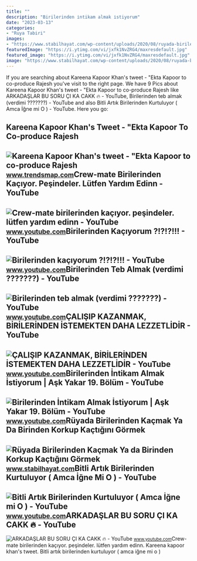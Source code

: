 ```yaml
---
title: ""
description: "Birilerinden i̇ntikam almak i̇stiyorum"
date: "2023-03-13"
categories:
- "Ruya Tabiri"
images:
- "https://www.stabilhayat.com/wp-content/uploads/2020/08/ruyada-birilerinden-kacmak-birinden-korkup-kacmak.png"
featuredImage: "https://i.ytimg.com/vi/jxfk1NvZRG4/maxresdefault.jpg"
featured_image: "https://i.ytimg.com/vi/jxfk1NvZRG4/maxresdefault.jpg"
image: "https://www.stabilhayat.com/wp-content/uploads/2020/08/ruyada-birilerinden-kacmak-birinden-korkup-kacmak.png"
---
```


If you are searching about Kareena Kapoor Khan's tweet - "Ekta Kapoor to co-produce Rajesh you've visit to the right page. We have 9 Pics about Kareena Kapoor Khan's tweet - "Ekta Kapoor to co-produce Rajesh like ARKADAŞLAR BU SORU ÇI KA CAKK 🔥 - YouTube, Birilerinden teb almak (verdimi ???????) - YouTube and also Bitli Artık Birilerinden Kurtuluyor ( Amca İğne mi O ) - YouTube. Here you go:

Kareena Kapoor Khan's Tweet - "Ekta Kapoor To Co-produce Rajesh
---------------------------------------------------------------

 ![Kareena Kapoor Khan's tweet - "Ekta Kapoor to co-produce Rajesh](https://pbs.twimg.com/media/Fcyada8X0AANSFu.jpg) <small>www.trendsmap.com</small>Crew-mate Birilerinden Kaçıyor. Peşindeler. Lütfen Yardım Edinn - YouTube
-------------------------------------------------------------------------

 ![Crew-mate birilerinden kaçıyor. peşindeler. lütfen yardım edinn - YouTube](https://i.ytimg.com/vi/HhFN_oPSiVE/maxresdefault.jpg) <small>www.youtube.com</small>Birilerinden Kaçıyorum ?!?!?!!! - YouTube
-----------------------------------------

 ![Birilerinden kaçıyorum ?!?!?!!! - YouTube](https://i.ytimg.com/vi/vYNNlaSwLO8/maxresdefault.jpg?sqp=-oaymwEmCIAKENAF8quKqQMa8AEB-AHOBYACgAqKAgwIABABGGUgWChOMA8=&rs=AOn4CLCdkJjCsH4jpHXa3yN6RgVuG1GA9w) <small>www.youtube.com</small>Birilerinden Teb Almak (verdimi ???????) - YouTube
--------------------------------------------------

 ![Birilerinden teb almak (verdimi ???????) - YouTube](https://i.ytimg.com/vi/PDxvSUA9EWU/maxresdefault.jpg) <small>www.youtube.com</small>ÇALIŞIP KAZANMAK, BİRİLERİNDEN İSTEMEKTEN DAHA LEZZETLİDİR - YouTube
--------------------------------------------------------------------

 ![ÇALIŞIP KAZANMAK, BİRİLERİNDEN İSTEMEKTEN DAHA LEZZETLİDİR - YouTube](https://i.ytimg.com/vi/QL6nt0lA_Tw/maxresdefault.jpg?sqp=-oaymwEmCIAKENAF8quKqQMa8AEB-AH-CYAC0AWKAgwIABABGGUgZShlMA8=&rs=AOn4CLACsO-ST7Yg7wNLB0Dwz2Mk6vwdrw) <small>www.youtube.com</small>Birilerinden İntikam Almak İstiyorum | Aşk Yakar 19. Bölüm - YouTube
--------------------------------------------------------------------

 ![Birilerinden İntikam Almak İstiyorum | Aşk Yakar 19. Bölüm - YouTube](https://i.ytimg.com/vi/jxfk1NvZRG4/maxresdefault.jpg) <small>www.youtube.com</small>Rüyada Birilerinden Kaçmak Ya Da Birinden Korkup Kaçtığını Görmek
-----------------------------------------------------------------

 ![Rüyada Birilerinden Kaçmak Ya da Birinden Korkup Kaçtığını Görmek](https://www.stabilhayat.com/wp-content/uploads/2020/08/ruyada-birilerinden-kacmak-birinden-korkup-kacmak.png) <small>www.stabilhayat.com</small>Bitli Artık Birilerinden Kurtuluyor ( Amca İğne Mi O ) - YouTube
----------------------------------------------------------------

 ![Bitli Artık Birilerinden Kurtuluyor ( Amca İğne mi O ) - YouTube](https://i.ytimg.com/vi/60qXBjK-lDw/maxresdefault.jpg) <small>www.youtube.com</small>ARKADAŞLAR BU SORU ÇI KA CAKK 🔥 - YouTube
-----------------------------------------

 ![ARKADAŞLAR BU SORU ÇI KA CAKK 🔥 - YouTube](https://i.ytimg.com/vi/nX71zkgGr3I/hqdefault.jpg) <small>www.youtube.com</small>Crew-mate birilerinden kaçıyor. peşindeler. lütfen yardım edinn. Kareena kapoor khan's tweet. Bitli artık birilerinden kurtuluyor ( amca i̇ğne mi o )
